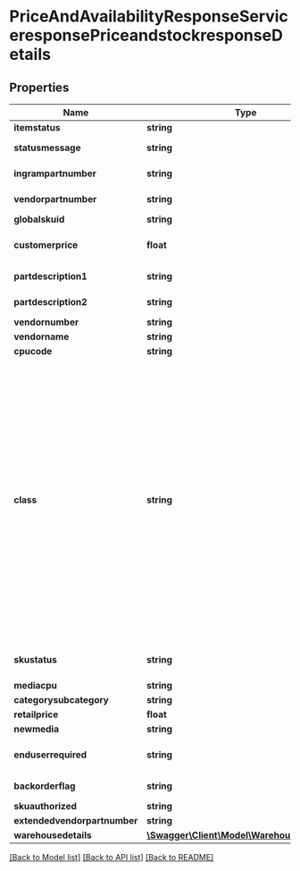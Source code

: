 # PriceAndAvailabilityResponseServiceresponsePriceandstockresponseDetails

## Properties
Name | Type | Description | Notes
------------ | ------------- | ------------- | -------------
**itemstatus** | **string** | SUCCESS or FAILED | [optional] 
**statusmessage** | **string** | Description of itemstatus | [optional] 
**ingrampartnumber** | **string** | Ingram Micro part number | [optional] 
**vendorpartnumber** | **string** | Manufacturer/Vendor part number | [optional] 
**globalskuid** | **string** |  | [optional] 
**customerprice** | **float** | Customer specific price for the product, excluding taxes | [optional] 
**partdescription1** | **string** | Product description part 1 | [optional] 
**partdescription2** | **string** | Product description part 2 | [optional] 
**vendornumber** | **string** |  | [optional] 
**vendorname** | **string** | Name of the vendor | [optional] 
**cpucode** | **string** |  | [optional] 
**class** | **string** | Ingram Micro assigned product classification -  A-Stocked product in all IM warehouses, B-Limited stock in IM warehouses, C-Stocked in fewer wareshouses, D-Ingram discontinued, E-Planned to be phased out as per the vendor, F-Carried for specific customer as per the contract, N-New SKU, O-Discontinued to be liquidated, S-Order for specialized demand, V-Discontinued by vendor, X-Direct Ship products from vendor | [optional] 
**skustatus** | **string** | Identifies if the SKU has been discontinued. | [optional] 
**mediacpu** | **string** |  | [optional] 
**categorysubcategory** | **string** |  | [optional] 
**retailprice** | **float** |  | [optional] 
**newmedia** | **string** |  | [optional] 
**enduserrequired** | **string** | Y - End user required N - Not required End user | [optional] 
**backorderflag** | **string** | Y- Allow Backorder Flag N- Not allowed | [optional] 
**skuauthorized** | **string** |  | [optional] 
**extendedvendorpartnumber** | **string** |  | [optional] 
**warehousedetails** | [**\Swagger\Client\Model\WarehouseListType[]**](WarehouseListType.md) |  | [optional] 

[[Back to Model list]](../../README.md#documentation-for-models) [[Back to API list]](../../README.md#documentation-for-api-endpoints) [[Back to README]](../../README.md)

